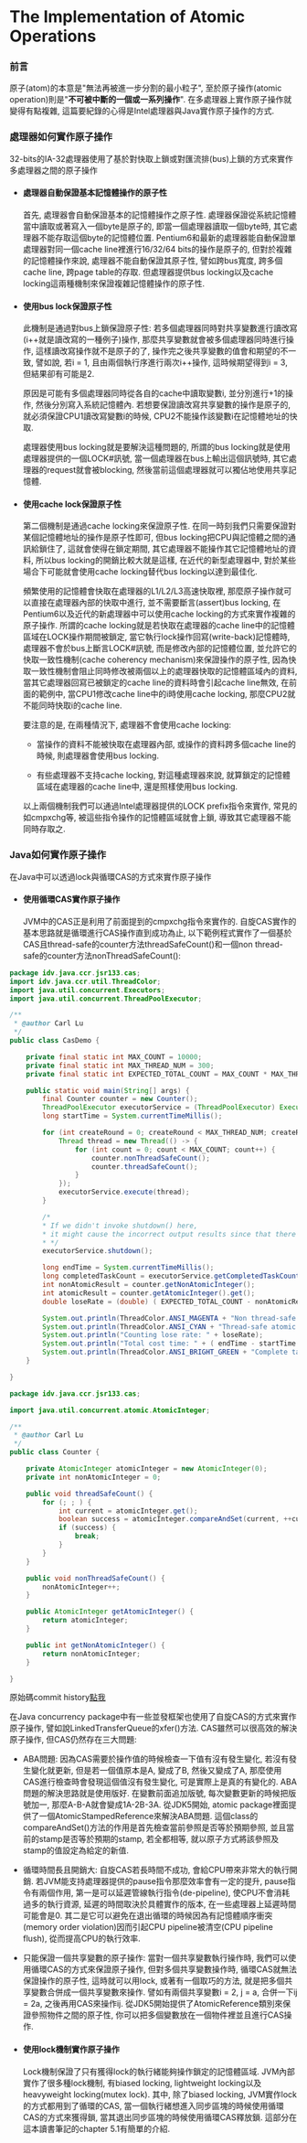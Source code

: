 # The Implementation of Atomic Operations

### 前言

原子\(atom\)的本意是"無法再被進一步分割的最小粒子", 至於原子操作\(atomic operation\)則是"**不可被中斷的一個或一系列操作**". 在多處理器上實作原子操作就變得有點複雜, 這篇要紀錄的心得是Intel處理器與Java實作原子操作的方式.

### 處理器如何實作原子操作

32-bits的IA-32處理器使用了基於對快取上鎖或對匯流排\(bus\)上鎖的方式來實作多處理器之間的原子操作

* #### 處理器自動保證基本記憶體操作的原子性

  首先, 處理器會自動保證基本的記憶體操作之原子性. 處理器保證從系統記憶體當中讀取或著寫入一個byte是原子的, 即當一個處理器讀取一個byte時, 其它處理器不能存取這個byte的記憶體位置. Pentium6和最新的處理器能自動保證單處理器對同一個cache line裡進行16/32/64 bits的操作是原子的, 但對於複雜的記憶體操作來說, 處理器不能自動保證其原子性, 譬如跨bus寬度, 跨多個cache line, 跨page table的存取. 但處理器提供bus locking以及cache locking這兩種機制來保證複雜記憶體操作的原子性.

* #### 使用bus lock保證原子性

  此機制是通過對bus上鎖保證原子性: 若多個處理器同時對共享變數進行讀改寫\(i++就是讀改寫的一種例子\)操作, 那麼共享變數就會被多個處理器同時進行操作, 這樣讀改寫操作就不是原子的了, 操作完之後共享變數的值會和期望的不一致, 譬如說, 若i = 1, 且由兩個執行序進行兩次i++操作, 這時候期望得到i = 3, 但結果卻有可能是2.

  原因是可能有多個處理器同時從各自的cache中讀取變數i, 並分別進行+1的操作, 然後分別寫入系統記憶體內. 若想要保證讀改寫共享變數的操作是原子的, 就必須保證CPU1讀改寫變數i的時候, CPU2不能操作該變數i在記憶體地址的快取.

  處理器使用bus locking就是要解決這種問題的, 所謂的bus locking就是使用處理器提供的一個LOCK\#訊號, 當一個處理器在bus上輸出這個訊號時, 其它處理器的request就會被blocking, 然後當前這個處理器就可以獨佔地使用共享記憶體.

* #### 使用cache lock保證原子性

  第二個機制是通過cache locking來保證原子性. 在同一時刻我們只需要保證對某個記憶體地址的操作是原子性即可, 但bus locking把CPU與記憶體之間的通訊給鎖住了, 這就會使得在鎖定期間, 其它處理器不能操作其它記憶體地址的資料, 所以bus locking的開銷比較大就是這樣, 在近代的新型處理器中, 對於某些場合下可能就會使用cache locking替代bus locking以達到最佳化.

  頻繁使用的記憶體會快取在處理器的L1/L2/L3高速快取裡, 那麼原子操作就可以直接在處理器內部的快取中進行, 並不需要斷言\(assert\)bus locking, 在Pentium6以及近代的新處理器中可以使用cache locking的方式來實作複雜的原子操作. 所謂的cache locking就是若快取在處理器的cache line中的記憶體區域在LOCK操作期間被鎖定, 當它執行lock操作回寫\(write-back\)記憶體時, 處理器不會於bus上斷言LOCK\#訊號, 而是修改內部的記憶體位置, 並允許它的快取一致性機制\(cache coherency mechanism\)來保證操作的原子性, 因為快取一致性機制會阻止同時修改被兩個以上的處理器快取的記憶體區域內的資料, 當其它處理器回寫已被鎖定的cache line的資料時會引起cache line無效, 在前面的範例中, 當CPU1修改cache line中的i時使用cache locking, 那麼CPU2就不能同時快取i的cache line.

  要注意的是, 在兩種情況下, 處理器不會使用cache locking:

  * 當操作的資料不能被快取在處理器內部, 或操作的資料跨多個cache line的時候, 則處理器會使用bus locking.

  * 有些處理器不支持cache locking, 對這種處理器來說, 就算鎖定的記憶體區域在處理器的cache line中, 還是照樣使用bus locking.

  以上兩個機制我們可以通過Intel處理器提供的LOCK prefix指令來實作, 常見的如cmpxchg等, 被這些指令操作的記憶體區域就會上鎖, 導致其它處理器不能同時存取之.

### Java如何實作原子操作

在Java中可以透過lock與循環CAS的方式來實作原子操作

* #### 使用循環CAS實作原子操作

  JVM中的CAS正是利用了前面提到的cmpxchg指令來實作的. 自旋CAS實作的基本思路就是循環進行CAS操作直到成功為止, 以下範例程式實作了一個基於CAS且thread-safe的counter方法threadSafeCount\(\)和一個non thread-safe的counter方法nonThreadSafeCount\(\):

```java
package idv.java.ccr.jsr133.cas;
import idv.java.ccr.util.ThreadColor;
import java.util.concurrent.Executors;
import java.util.concurrent.ThreadPoolExecutor;

/**
 * @author Carl Lu
 */
public class CasDemo {

    private final static int MAX_COUNT = 10000;
    private final static int MAX_THREAD_NUM = 300;
    private final static int EXPECTED_TOTAL_COUNT = MAX_COUNT * MAX_THREAD_NUM;

    public static void main(String[] args) {
        final Counter counter = new Counter();
        ThreadPoolExecutor executorService = (ThreadPoolExecutor) Executors.newFixedThreadPool(MAX_THREAD_NUM);
        long startTime = System.currentTimeMillis();

        for (int createRound = 0; createRound < MAX_THREAD_NUM; createRound++) {
            Thread thread = new Thread(() -> {
                for (int count = 0; count < MAX_COUNT; count++) {
                    counter.nonThreadSafeCount();
                    counter.threadSafeCount();
                }
            });
            executorService.execute(thread);
        }

        /*
        * If we didn't invoke shutdown() here,
        * it might cause the incorrect output results since that there might still some tasks are not finished yet.
        * */
        executorService.shutdown();

        long endTime = System.currentTimeMillis();
        long completedTaskCount = executorService.getCompletedTaskCount();
        int nonAtomicResult = counter.getNonAtomicInteger();
        int atomicResult = counter.getAtomicInteger().get();
        double loseRate = (double) ( EXPECTED_TOTAL_COUNT - nonAtomicResult ) / EXPECTED_TOTAL_COUNT;

        System.out.println(ThreadColor.ANSI_MAGENTA + "Non thread-safe integer result: " + nonAtomicResult);
        System.out.println(ThreadColor.ANSI_CYAN + "Thread-safe atomic integer result: " + atomicResult);
        System.out.println("Counting lose rate: " + loseRate);
        System.out.println("Total cost time: " + ( endTime - startTime ) + " msecs.");
        System.out.println(ThreadColor.ANSI_BRIGHT_GREEN + "Complete task count: " + completedTaskCount);
    }

}

```

```java
 package idv.java.ccr.jsr133.cas;

import java.util.concurrent.atomic.AtomicInteger;

/**
 * @author Carl Lu
 */
public class Counter {

    private AtomicInteger atomicInteger = new AtomicInteger(0);
    private int nonAtomicInteger = 0;

    public void threadSafeCount() {
        for (; ; ) {
            int current = atomicInteger.get();
            boolean success = atomicInteger.compareAndSet(current, ++current);
            if (success) {
                break;
            }
        }
    }

    public void nonThreadSafeCount() {
        nonAtomicInteger++;
    }

    public AtomicInteger getAtomicInteger() {
        return atomicInteger;
    }

    public int getNonAtomicInteger() {
        return nonAtomicInteger;
    }

}

```

原始碼commit history[點我](https://github.com/yotsuba1022/java-concurrency/commit/1c28b548af7283c9eb2340529317ea5500a51b58)

在Java concurrency package中有一些並發框架也使用了自旋CAS的方式來實作原子操作, 譬如說LinkedTransferQueue的xfer\(\)方法. CAS雖然可以很高效的解決原子操作, 但CAS仍然存在三大問題:

* ABA問題: 因為CAS需要於操作值的時候檢查一下值有沒有發生變化, 若沒有發生變化就更新, 但是若一個值原本是A, 變成了B, 然後又變成了A, 那麼使用CAS進行檢查時會發現這個值沒有發生變化, 可是實際上是真的有變化的. ABA問題的解決思路就是使用版好. 在變數前面追加版號, 每次變數更新的時候把版號加一, 那麼A-B-A就會變成1A-2B-3A. 從JDK5開始, atomic package裡面提供了一個AtomicStampedReference來解決ABA問題. 這個class的compareAndSet\(\)方法的作用是首先檢查當前參照是否等於預期參照, 並且當前的stamp是否等於預期的stamp, 若全都相等, 就以原子方式將該參照及stamp的值設定為給定的新值.

* 循環時間長且開銷大: 自旋CAS若長時間不成功, 會給CPU帶來非常大的執行開銷. 若JVM能支持處理器提供的pause指令那麼效率會有一定的提升, pause指令有兩個作用, 第一是可以延遲管線執行指令\(de-pipeline\), 使CPU不會消耗過多的執行資源, 延遲的時間取決於具體實作的版本, 在一些處理器上延遲時間可能會是0. 其二是它可以避免在退出循環的時候因為有記憶體順序衝突\(memory order violation\)因而引起CPU pipeline被清空\(CPU pipeline flush\), 從而提高CPU的執行效率.

* 只能保證一個共享變數的原子操作: 當對一個共享變數執行操作時, 我們可以使用循環CAS的方式來保證原子操作, 但對多個共享變數操作時, 循環CAS就無法保證操作的原子性, 這時就可以用lock, 或著有一個取巧的方法, 就是把多個共享變數合併成一個共享變數來操作. 譬如有兩個共享變數i = 2, j = a, 合併一下ij = 2a, 之後再用CAS來操作ij. 從JDK5開始提供了AtomicReference類別來保證參照物件之間的原子性, 你可以把多個變數放在一個物件裡並且進行CAS操作.

* #### 使用lock機制實作原子操作

  Lock機制保證了只有獲得lock的執行緒能夠操作鎖定的記憶體區域. JVM內部實作了很多種lock機制, 有biased locking, lightweight locking以及heavyweight locking\(mutex lock\). 其中, 除了biased locking, JVM實作lock的方式都用到了循環的CAS, 當一個執行緒想進入同步區塊的時候使用循環CAS的方式來獲得鎖, 當其退出同步區塊的時候使用循環CAS釋放鎖. 這部分在這本讀書筆記的chapter 5.1有簡單的介紹.



